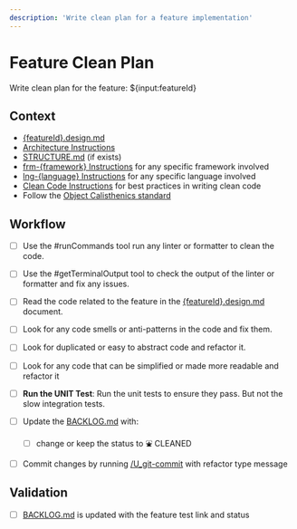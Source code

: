 ```yaml
---
description: 'Write clean plan for a feature implementation'
---
```


# Feature Clean Plan

Write clean plan for the feature: ${input:featureId}

## Context

- [{featureId}.design.md](/docs/feats/{featureId}.design.md)
- [Architecture Instructions](../instructions/bst_architecture.instructions.md)
- [STRUCTURE.md](/docs/STRUCTURE.md) (if exists)
- [frm-{framework} Instructions](../instructions/frm_{framework}.instructions.md) for any specific framework involved
- [lng-{language} Instructions](../instructions/lng_{language}.instructions.md) for any specific language involved
- [Clean Code Instructions](../instructions/bst_clean-code.instructions.md) for best practices in writing clean code
- Follow the [Object Calisthenics standard](../instructions/std_object-calisthenics.instructions.md)


## Workflow

- [ ] Use the #runCommands tool run any linter or formatter to clean the code.

- [ ] Use the #getTerminalOutput tool to check the output of the linter or formatter and fix any issues.

- [ ] Read the code related to the feature in the [{featureId}.design.md](/docs/feats/{featureId}.design.md) document.

- [ ] Look for any code smells or anti-patterns in the code and fix them.

- [ ] Look for duplicated or easy to abstract code and refactor it.

- [ ] Look for any code that can be simplified or made more readable and refactor it

- [ ] **Run the UNIT Test**: Run the unit tests to ensure they pass. But not the slow integration tests.

- [ ] Update the [BACKLOG.md](/docs/BACKLOG.md) with:
  - [ ] change or keep the status to ⛲ CLEANED

- [ ] Commit changes by running [/U_git-commit](/.github/prompts/U_git-commit.prompt.md) with refactor type message

## Validation

- [ ] [BACKLOG.md](/docs/BACKLOG.md) is updated with the feature test link and status

